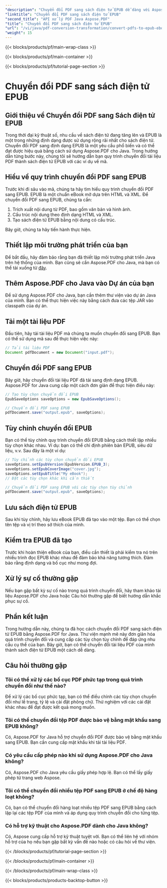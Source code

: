 ```yaml
---
"description": "Chuyển đổi PDF sang sách điện tử EPUB dễ dàng với Aspose.PDF cho Java. Tìm hiểu từng bước chuyển đổi PDF sang EPUB và Câu hỏi thường gặp."
"linktitle": "Chuyển đổi PDF sang sách điện tử EPUB"
"second_title": "API xử lý PDF Java Aspose.PDF"
"title": "Chuyển đổi PDF sang sách điện tử EPUB"
"url": "/vi/java/pdf-conversion-transformation/convert-pdfs-to-epub-ebooks/"
"weight": 15
---
```


{{< blocks/products/pf/main-wrap-class >}}

{{< blocks/products/pf/main-container >}}

{{< blocks/products/pf/tutorial-page-section >}}

# Chuyển đổi PDF sang sách điện tử EPUB


## Giới thiệu về Chuyển đổi PDF sang Sách điện tử EPUB

Trong thời đại kỹ thuật số, nhu cầu về sách điện tử đang tăng lên và EPUB là một trong những định dạng được sử dụng rộng rãi nhất cho sách điện tử. Chuyển đổi PDF sang định dạng EPUB là một yêu cầu phổ biến và có thể đạt được hiệu quả bằng cách sử dụng Aspose.PDF cho Java. Trong hướng dẫn từng bước này, chúng tôi sẽ hướng dẫn bạn quy trình chuyển đổi tài liệu PDF thành sách điện tử EPUB với các ví dụ về mã.

## Hiểu về quy trình chuyển đổi PDF sang EPUB

Trước khi đi sâu vào mã, chúng ta hãy tìm hiểu quy trình chuyển đổi PDF sang EPUB. EPUB là một chuẩn eBook mở dựa trên HTML và XML. Để chuyển đổi PDF sang EPUB, chúng ta cần:

1. Trích xuất nội dung từ PDF, bao gồm văn bản và hình ảnh.
2. Cấu trúc nội dung theo định dạng HTML và XML.
3. Tạo sách điện tử EPUB bằng nội dung có cấu trúc.

Bây giờ, chúng ta hãy tiến hành thực hiện.

## Thiết lập môi trường phát triển của bạn

Để bắt đầu, hãy đảm bảo rằng bạn đã thiết lập môi trường phát triển Java trên hệ thống của mình. Bạn cũng sẽ cần Aspose.PDF cho Java, mà bạn có thể tải xuống từ [đây](https://releases.aspose.com/pdf/java/).

## Thêm Aspose.PDF cho Java vào Dự án của bạn

Để sử dụng Aspose.PDF cho Java, bạn cần thêm thư viện vào dự án Java của mình. Bạn có thể thực hiện việc này bằng cách đưa các tệp JAR vào classpath của dự án.

## Tải một tài liệu PDF

Đầu tiên, hãy tải tài liệu PDF mà chúng ta muốn chuyển đổi sang EPUB. Bạn có thể sử dụng mã sau để thực hiện việc này:

```java
// Tải tài liệu PDF
Document pdfDocument = new Document("input.pdf");
```

## Chuyển đổi PDF sang EPUB

Bây giờ, hãy chuyển đổi tài liệu PDF đã tải sang định dạng EPUB. Aspose.PDF for Java cung cấp một cách đơn giản để thực hiện điều này:

```java
// Tạo tùy chọn chuyển đổi EPUB
EpubSaveOptions saveOptions = new EpubSaveOptions();

// Chuyển đổi PDF sang EPUB
pdfDocument.save("output.epub", saveOptions);
```

## Tùy chỉnh chuyển đổi EPUB

Bạn có thể tùy chỉnh quy trình chuyển đổi EPUB bằng cách thiết lập nhiều tùy chọn khác nhau. Ví dụ: bạn có thể chỉ định phiên bản EPUB, siêu dữ liệu, v.v. Sau đây là một ví dụ:

```java
// Tùy chỉnh các tùy chọn chuyển đổi EPUB
saveOptions.setEpubVersion(EpubVersion.EPUB_3);
saveOptions.setEpubCoverImage("cover.jpg");
saveOptions.setEpubTitle("My eBook");
// Đặt các tùy chọn khác khi cần thiết

// Chuyển đổi PDF sang EPUB với các tùy chọn tùy chỉnh
pdfDocument.save("output.epub", saveOptions);
```

## Lưu sách điện tử EPUB

Sau khi tùy chỉnh, hãy lưu eBook EPUB đã tạo vào một tệp. Bạn có thể chọn tên tệp và vị trí theo sở thích của mình.

## Kiểm tra EPUB đã tạo

Trước khi hoàn thiện eBook của bạn, điều cần thiết là phải kiểm tra nó trên nhiều trình đọc EPUB khác nhau để đảm bảo khả năng tương thích. Đảm bảo rằng định dạng và bố cục như mong đợi.

## Xử lý sự cố thường gặp

Nếu bạn gặp bất kỳ sự cố nào trong quá trình chuyển đổi, hãy tham khảo tài liệu Aspose.PDF cho Java hoặc Câu hỏi thường gặp để biết hướng dẫn khắc phục sự cố.

## Phần kết luận

Trong hướng dẫn này, chúng ta đã học cách chuyển đổi PDF sang sách điện tử EPUB bằng Aspose.PDF for Java. Thư viện mạnh mẽ này đơn giản hóa quá trình chuyển đổi và cung cấp các tùy chọn tùy chỉnh để đáp ứng nhu cầu cụ thể của bạn. Bây giờ, bạn có thể chuyển đổi tài liệu PDF của mình thành sách điện tử EPUB một cách dễ dàng.

## Câu hỏi thường gặp

### Tôi có thể xử lý các bố cục PDF phức tạp trong quá trình chuyển đổi như thế nào?

Để xử lý các bố cục phức tạp, bạn có thể điều chỉnh các tùy chọn chuyển đổi như lề trang, tỷ lệ và cài đặt phông chữ. Thử nghiệm với các cài đặt khác nhau để đạt được kết quả mong muốn.

### Tôi có thể chuyển đổi tệp PDF được bảo vệ bằng mật khẩu sang EPUB không?

Có, Aspose.PDF for Java hỗ trợ chuyển đổi PDF được bảo vệ bằng mật khẩu sang EPUB. Bạn cần cung cấp mật khẩu khi tải tài liệu PDF.

### Có yêu cầu cấp phép nào khi sử dụng Aspose.PDF cho Java không?

Có, Aspose.PDF cho Java yêu cầu giấy phép hợp lệ. Bạn có thể lấy giấy phép từ trang web Aspose.

### Tôi có thể chuyển đổi nhiều tệp PDF sang EPUB ở chế độ hàng loạt không?

Có, bạn có thể chuyển đổi hàng loạt nhiều tệp PDF sang EPUB bằng cách lặp lại các tệp PDF của mình và áp dụng quy trình chuyển đổi cho từng tệp.

### Có hỗ trợ kỹ thuật cho Aspose.PDF dành cho Java không?

Có, Aspose cung cấp hỗ trợ kỹ thuật tuyệt vời. Bạn có thể liên hệ với nhóm hỗ trợ của họ nếu bạn gặp bất kỳ vấn đề nào hoặc có câu hỏi về thư viện.

{{< /blocks/products/pf/tutorial-page-section >}}

{{< /blocks/products/pf/main-container >}}

{{< /blocks/products/pf/main-wrap-class >}}

{{< blocks/products/products-backtop-button >}}
